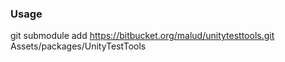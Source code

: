 ### Usage

git submodule add https://bitbucket.org/malud/unitytesttools.git Assets/packages/UnityTestTools